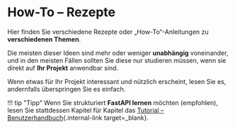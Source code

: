 # How-To – Rezepte

Hier finden Sie verschiedene Rezepte oder „How-To“-Anleitungen zu **verschiedenen Themen**.

Die meisten dieser Ideen sind mehr oder weniger **unabhängig** voneinander, und in den meisten Fällen sollten Sie diese nur studieren müssen, wenn sie direkt auf **Ihr Projekt** anwendbar sind.

Wenn etwas für Ihr Projekt interessant und nützlich erscheint, lesen Sie es, andernfalls überspringen Sie es einfach.

!!! tip "Tipp"
    Wenn Sie strukturiert **FastAPI lernen** möchten (empfohlen), lesen Sie stattdessen Kapitel für Kapitel das [Tutorial – Benutzerhandbuch](../tutorial/index.md){.internal-link target=_blank}.
